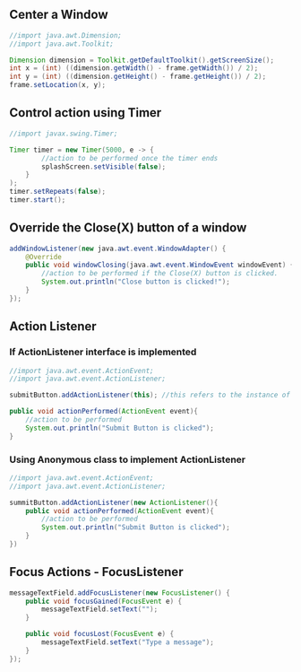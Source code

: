 ## Center a Window
```java
//import java.awt.Dimension;
//import java.awt.Toolkit;

Dimension dimension = Toolkit.getDefaultToolkit().getScreenSize();
int x = (int) ((dimension.getWidth() - frame.getWidth()) / 2);
int y = (int) ((dimension.getHeight() - frame.getHeight()) / 2);
frame.setLocation(x, y);
```

## Control action using Timer
```java
//import javax.swing.Timer;

Timer timer = new Timer(5000, e -> {
        //action to be performed once the timer ends
        splashScreen.setVisible(false);
    }
);
timer.setRepeats(false);
timer.start();
```

## Override the Close(X) button of a window
```java
addWindowListener(new java.awt.event.WindowAdapter() {
    @Override
    public void windowClosing(java.awt.event.WindowEvent windowEvent) {
        //action to be performed if the Close(X) button is clicked.
        System.out.println("Close button is clicked!");
    }
});
```

## Action Listener

### If ActionListener interface is implemented
```java
//import java.awt.event.ActionEvent;
//import java.awt.event.ActionListener;

submitButton.addActionListener(this); //this refers to the instance of Listener.

public void actionPerformed(ActionEvent event){
    //action to be performed
    System.out.println("Submit Button is clicked");        
}
```

### Using Anonymous class to implement ActionListener
```java
//import java.awt.event.ActionEvent;
//import java.awt.event.ActionListener;

summitButton.addActionListener(new ActionListener(){
    public void actionPerformed(ActionEvent event){
        //action to be performed
        System.out.println("Submit Button is clicked");
    }
})
```

## Focus Actions - FocusListener
```java
messageTextField.addFocusListener(new FocusListener() {
    public void focusGained(FocusEvent e) {
        messageTextField.setText("");
    }

    public void focusLost(FocusEvent e) {
        messageTextField.setText("Type a message");
    }
});
```